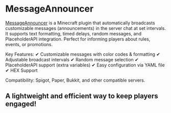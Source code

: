 # MessageAnnouncer

[MessageAnnouncer](https://github.com/kruz3r/MessageAnnouncer) is a Minecraft plugin that automatically broadcasts customizable messages (announcements) in the server chat at set intervals. It supports text formatting, timed delays, random messages, and PlaceholderAPI integration. Perfect for informing players about rules, events, or promotions.

Key Features:
✔ Customizable messages with color codes & formatting
✔ Adjustable broadcast intervals
✔ Random message selection
✔ PlaceholderAPI support (extra variables)
✔ Easy configuration via YAML file
✔ HEX Support

Compatibility: Spigot, Paper, Bukkit, and other compatible servers.

## A lightweight and efficient way to keep players engaged!
